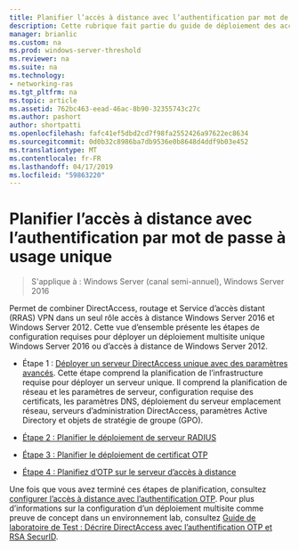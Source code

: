 ```yaml
---
title: Planifier l’accès à distance avec l’authentification par mot de passe à usage unique
description: Cette rubrique fait partie du guide de déploiement des accès à distance avec authentification OTP dans Windows Server 2016.
manager: brianlic
ms.custom: na
ms.prod: windows-server-threshold
ms.reviewer: na
ms.suite: na
ms.technology:
- networking-ras
ms.tgt_pltfrm: na
ms.topic: article
ms.assetid: 762bc463-eead-46ac-8b90-32355743c27c
ms.author: pashort
author: shortpatti
ms.openlocfilehash: fafc41ef5dbd2cd7f98fa2552426a97622ec8634
ms.sourcegitcommit: 0d0b32c8986ba7db9536e0b8648d4ddf9b03e452
ms.translationtype: MT
ms.contentlocale: fr-FR
ms.lasthandoff: 04/17/2019
ms.locfileid: "59863220"
---
```

# <a name="plan-remote-access-with-otp-authentication"></a>Planifier l’accès à distance avec l’authentification par mot de passe à usage unique

>S'applique à : Windows Server (canal semi-annuel), Windows Server 2016

 Permet de combiner DirectAccess, routage et Service d’accès distant (RRAS) VPN dans un seul rôle accès à distance Windows Server 2016 et Windows Server 2012. Cette vue d’ensemble présente les étapes de configuration requises pour déployer un déploiement multisite unique Windows Server 2016 ou d’accès à distance de Windows Server 2012.  
  
  
-  Étape 1 : [Déployer un serveur DirectAccess unique avec des paramètres avancés](https://technet.microsoft.com/windows-server-docs/networking/remote-access/directaccess/single-server-advanced/deploy-a-single-directaccess-server-with-advanced-settings). Cette étape comprend la planification de l’infrastructure requise pour déployer un serveur unique. Il comprend la planification de réseau et les paramètres de serveur, configuration requise des certificats, les paramètres DNS, déploiement du serveur emplacement réseau, serveurs d’administration DirectAccess, paramètres Active Directory et objets de stratégie de groupe (GPO).  
  
-   [Étape 2 : Planifier le déploiement de serveur RADIUS](Step-2-Plan-the-RADIUS-Server-Deployment.md)  
  
-   [Étape 3 : Planifier le déploiement de certificat OTP](Step-3-Plan-OTP-Certificate-Deployment.md)  
  
-   [Étape 4 : Planifiez d’OTP sur le serveur d’accès à distance](Step-4-Plan-for-OTP-on-the-Remote-Access-Server.md)  
  
Une fois que vous avez terminé ces étapes de planification, consultez [configurer l’accès à distance avec l’authentification OTP](https://technet.microsoft.com/windows-server-docs/networking/remote-access/ras/otp/configure/configure-ra-with-otp-authentication). Pour plus d’informations sur la configuration d’un déploiement multisite comme preuve de concept dans un environnement lab, consultez [Guide de laboratoire de Test : Décrire DirectAccess avec l’authentification OTP et RSA SecurID](https://technet.microsoft.com/windows-server-docs/networking/remote-access/directaccess/tlg-otp-securid/test-lab-guide-demonstrate-directaccess-with-otp-authentication-and-rsa-securid).  
  


